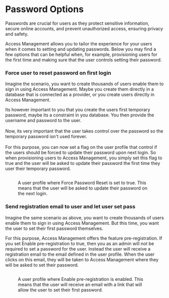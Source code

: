 # Password Options

Passwords are crucial for users as they protect sensitive information, secure online accounts, and prevent unauthorized access, ensuring privacy and safety.

Access Management allows you to tailor the experience for your users when it comes to setting and updating passwords. Below you may find a few options that can be helpful when, for example, provisioning users for the first time and making sure that the user controls setting their password.

### Force user to reset password on first login

Imagine the scenario, you want to create thousands of users enable them to sign in using Access Management. Maybe you create them directly in a database that is connected as a provider, or you create users directly in Access Management.

Its however important to you that you create the users first temporary password, maybe its a constraint in you database. You then provide the username and password to the user.\
\
Now, its very important that the user takes control over the password so the temporary password isn't used forever.\
\
For this purpose, you can now set a flag on the user profile that control if the users should be forced to update their password upon next login. So when provisioning users to Access Management, you simply set this flag to true and the user will be asked to update their password the first time they user their temporary password.

<figure><img src="../../../.gitbook/assets/image (4).png" alt=""><figcaption><p>A user profile where Force Password Reset is set to true. This means that the user will be asked to update their password on the next login.</p></figcaption></figure>

### Send registration email to user and let user set pass

Imagine the same scenario as above,  you want to create thousands of users enable them to sign in using Access Management. But this time, you want the user to set their first password themselves.

For this purpose, Access Management offers the feature pre-registration. If you set Enable pre-registration to true, then you as an admin will not be required to set a password for the user. Instead the user will receive a registration email to the email defined in the user profile. When the user clicks on this email, they will be taken to Access Management where they will be asked to set their password.

<figure><img src="../../../.gitbook/assets/image (3).png" alt=""><figcaption><p>A user profile where Enable pre-registration is enabled. This means that the user will receive an email with a link that will allow the user to set their first password.</p></figcaption></figure>
